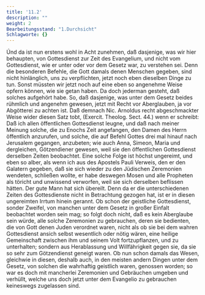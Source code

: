 ```yaml
---
title: '11.2'
description: ""
weight: 2
Bearbeitungsstand: "1.Durchsicht"
Schlagworte: {}
---
```

<!-- Seite 481 -->


Únd da ist nun erstens wohl in Acht zunehmen,
daß dasjenige, was wir hier behaupten, von
Gottesdienst zur Zeit des Evangelium, und
nicht vom Gottesdienst, wie er unter oder vor dem
Gesetz war, zu verstehen sei. Denn die besonderen
Befehle, die Gott damals denen Menschen gegeben,
sind nicht hinlänglich, uns zu verpflichten, jetzt noch
eben dieselben Dinge zu tun. Sonst müssten wir
jetzt noch auf eine eben so angenehme Weise opfern
können, wie sie getan haben. Da doch jederman
gesteht, daß solches aufgehört habe. So, daß dasjenige,
was unter dem Gesetz beides rühmlich und angenehm
gewesen, jetzt mit Recht vor Aberglauben, ja
vor Abgötterei zu achten ist. Daß demnach Nic.
Arnoldus recht abgeschmackter Weise wider diesen
Satz tobt, (Exercit. Theolog. Sect. 44.) wenn er
schreibt: Daß ich allen öffentlichen Gottesdienst
leugne, und daß nach meiner Meinung solche,
die zu Enochs Zeit angefangen, den Damen des
Herrn öffentlich anzurufen, und solche, die auf
Befehl Gottes drei mal hinauf nach Jerusalem
gegangen, anzubeten; wie auch Anna, Simeon,
Maria und dergleichen, Götzendiener gewesen,
weil sie den öffentlichen Gottesdienst derselben
Zeiten beobachtet. Eine solche Folge ist höchst ungereimt,
und eben so alber, als wenn ich aus des Apostels
Pauli Verweis, den er den Galatern gegeben,
daß sie sich wieder zu den Jüdischen Zeremonien wendeten,
schließen wollte, er habe deswegen Mosen und
alle Propheten als töricht und unwissend verworfen,
weil sie sich derselben beflissen hätten. Der gute
Mann hat sich übereilt. Denn da er die unterschiedenen
Zeiten des Gottesdienste nicht in Betrachtung<!-- Seite 482 -->
gezogen hat, ist er in diesen ungereimten Irrtum
hinein gerannt. Ob schon der geistliche Gottesdienst,
sonder Zweifel, von manchen unter dem Gesetz
in großer Einfalt beobachtet worden sein mag; so
folgt doch nicht, daß es kein Aberglaube sein würde,
alle solche Zeremonien zu gebrauchen, deren sie
bedienten, die von Gott denen Juden verordnet waren,
nicht als ob sie bei dem wahren Gottesdienst ansich
selbst wesentlich oder nötig wären, eine heilige
Gemeinschaft zwischen ihm und seinem Volt fortzupflanzen,
und zu unterhalten; sondern aus Herablassung
und Willfährigkeit gegen sie, da sie so sehr zum
Götzendienst geneigt waren. Ob nun schon damals
das Wesen, gleichwie in diesen, deshalb auch, in
den meisten andern Dingen unter dem Gesetz, von solchen
die wahrhaftig geistlich waren, genossen worden;
so war es doch mit mancherlei Zeremonien und
Gebräuchen umgeben und verhüllt, welche uns doch
jetzt unter dem Evangelio zu gebrauchen keineswegs
zugelassen sind.

